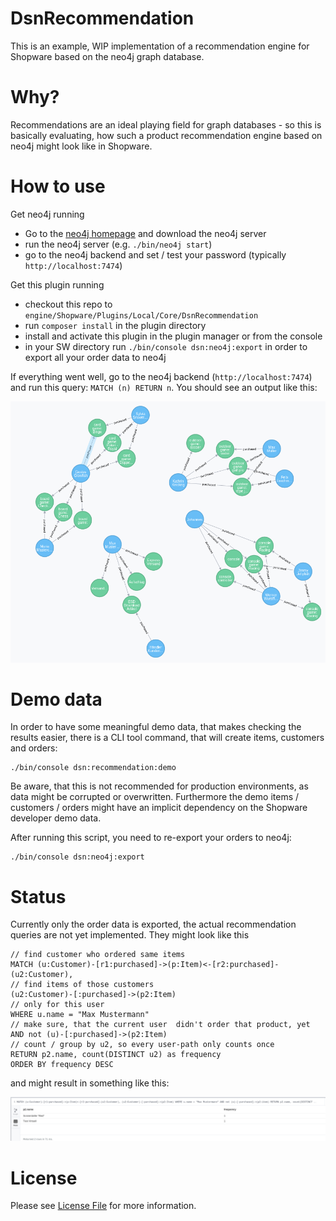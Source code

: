 # DsnRecommendation
This is an example, WIP implementation of a recommendation engine for Shopware based on the
neo4j graph database.

# Why?
Recommendations are an ideal playing field for graph databases - so this is basically evaluating,
how such a product recommendation engine based on neo4j might look like in Shopware.

# How to use
Get neo4j running
* Go to the [neo4j homepage](neo4j.com/download/) and download the neo4j server
* run the neo4j server (e.g. `./bin/neo4j start`)
* go to the neo4j backend and set / test your password (typically `http://localhost:7474`)

Get this plugin running
* checkout this repo to `engine/Shopware/Plugins/Local/Core/DsnRecommendation`
* run `composer install` in the plugin directory
* install and activate this plugin in the plugin manager or from the console
* in your SW directory run `./bin/console dsn:neo4j:export` in order to export all your order data to neo4j

If everything went well, go to the neo4j backend (`http://localhost:7474`) and run this query: `MATCH (n) RETURN n`.
You should see an output like this:

![neo4j graph](docs/graph2.png)

# Demo data
In order to have some meaningful demo data, that makes checking the results easier,
there is a CLI tool command, that will create items, customers and orders:

```
./bin/console dsn:recommendation:demo
```

Be aware, that this is not recommended for production environments, as data might
be corrupted or overwritten. Furthermore the demo items / customers / orders
might have an implicit dependency on the Shopware developer demo data.

After running this script, you need to re-export your orders to neo4j:

```
./bin/console dsn:neo4j:export
```




# Status
Currently only the order data is exported, the actual recommendation queries are not yet implemented.
They might look like this

```
// find customer who ordered same items
MATCH (u:Customer)-[r1:purchased]->(p:Item)<-[r2:purchased]-(u2:Customer),
// find items of those customers
(u2:Customer)-[:purchased]->(p2:Item)
// only for this user
WHERE u.name = "Max Mustermann"
// make sure, that the current user  didn't order that product, yet
AND not (u)-[:purchased]->(p2:Item)
// count / group by u2, so every user-path only counts once
RETURN p2.name, count(DISTINCT u2) as frequency
ORDER BY frequency DESC
```

and might result in something like this:

![neo4j result](docs/result.png)
# License

Please see [License File](LICENSE) for more information.